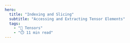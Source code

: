 ```yaml
---
hero:
  title: "Indexing and Slicing"
  subtitle: "Accessing and Extracting Tensor Elements"
  tags:
    - "🔢 Tensors"
    - "⏱️ 11 min read"
---
```


